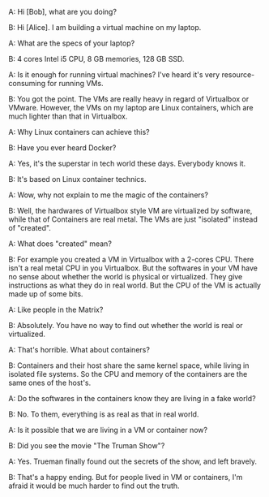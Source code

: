A: Hi [Bob], what are you doing?

B: Hi [Alice]. I am building a virtual machine on my laptop.

A: What are the specs of your laptop?

B: 4 cores Intel i5 CPU, 8 GB memories, 128 GB SSD.

A: Is it enough for running virtual machines?
   I've heard it's very resource-consuming for running VMs.

B: You got the point. The VMs are really heavy in regard of Virtualbox or VMware.
   However, the VMs on my laptop are Linux containers, which are much lighter than 
   that in Virtualbox.

A: Why Linux containers can achieve this?

B: Have you ever heard Docker?

A: Yes, it's the superstar in tech world these days. Everybody knows it.

B: It's based on Linux container technics.

A: Wow, why not explain to me the magic of the containers?

B: Well, the hardwares of Virtualbox style VM are virtualized by software,
   while that of Containers are real metal.
   The VMs are just "isolated" instead of "created".

A: What does "created" mean?

B: For example you created a VM in Virtualbox with a 2-cores CPU.
   There isn't a real metal CPU in you Virtualbox.
   But the softwares in your VM have no sense about whether the world is physical or virtualized.
   They give instructions as what they do in real world.
   But the CPU of the VM is actually made up of some bits.

A: Like people in the Matrix?

B: Absolutely. You have no way to find out whether the world is real or virtualized.

A: That's horrible. What about containers?

B: Containers and their host share the same kernel space, while living in isolated file systems.
   So the CPU and memory of the containers are the same ones of the host's.

A: Do the softwares in the containers know they are living in a fake world?

B: No. To them, everything is as real as that in real world.

A: Is it possible that we are living in a VM or container now?

B: Did you see the movie "The Truman Show"?

A: Yes. Trueman finally found out the secrets of the show, and left bravely.

B: That's a happy ending. But for people lived in VM or containers, I'm afraid it would be much harder to find out the truth.
